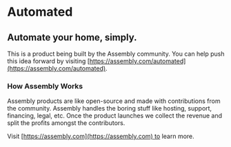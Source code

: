 # Automated

## Automate your home, simply.

This is a product being built by the Assembly community. You can help push this idea forward by visiting [https://assembly.com/automated](https://assembly.com/automated).

### How Assembly Works

Assembly products are like open-source and made with contributions from the community. Assembly handles the boring stuff like hosting, support, financing, legal, etc. Once the product launches we collect the revenue and split the profits amongst the contributors.

Visit [https://assembly.com](https://assembly.com) to learn more.
